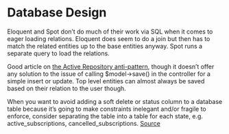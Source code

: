# Database Design

Eloquent and Spot don’t do much of their work via SQL when it comes to eager loading relations. Eloquent does seem to do a join but then has to match the related entities up to the base entities anyway. Spot runs a separate query to load the relations.

Good article on [the Active Repository anti-pattern](https://adamwathan.me/2015/02/14/active-repository-is-an-anti-pattern/), though it doesn’t offer any solution to the issue of calling $model->save() in the controller for a simple insert or update. Top level entities can almost always be saved based on their relation to the user though.

When you want to avoid adding a soft delete or status column to a database table because it’s going to make constraints inelegant and/or fragile to enforce, consider separating the table into a table for each state, e.g. active_subscriptions, cancelled_subscriptions. [Source](https://richarddingwall.name/2009/11/20/the-trouble-with-soft-delete/)
